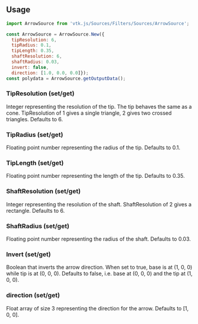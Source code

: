 ## Usage

```js
import ArrowSource from 'vtk.js/Sources/Filters/Sources/ArrowSource';

const ArrowSource = ArrowSource.New({
  tipResolution: 6,
  tipRadius: 0.1,
  tipLength: 0.35,
  shaftResolution: 6,
  shaftRadius: 0.03,
  invert: false,
  direction: [1.0, 0.0, 0.0]});
const polydata = ArrowSource.getOutputData();
```

### TipResolution (set/get)

Integer representing the resolution of the tip.
The tip behaves the same as a cone. TipResolution of 1 gives a single triangle,
2 gives two crossed triangles. Defaults to 6. 

### TipRadius (set/get)

Floating point number representing the radius of the tip. Defaults to 0.1.

### TipLength (set/get)

Floating point number representing the length of the tip. Defaults to 0.35.

### ShaftResolution (set/get)

Integer representing the resolution of the shaft. ShaftResolution of 2 gives a
rectangle. Defaults to 6.

### ShaftRadius (set/get)

Floating point number representing the radius of the shaft. Defaults to 0.03.

### Invert (set/get)

Boolean that inverts the arrow direction. When set to true, base is at (1, 0, 0)
while tip is at (0, 0, 0). Defaults to false, i.e. base at (0, 0, 0) and the tip
at (1, 0, 0).

### direction (set/get)

Float array of size 3 representing the direction for the arrow. Defaults to [1, 0, 0].
